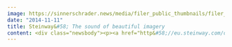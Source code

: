 ```yaml
---
image: https://sinnerschrader.news/media/filer_public_thumbnails/filer_public/4e/80/4e804fb5-58bc-444f-948e-1ae433a31cb9/bildmotiv_steinway_commerceplus_smartobjekt_hero.jpg__480x288_q85_crop_subsampling-2_upscale.jpg
date: "2014-11-11"
title: Steinway&#58; The sound of beautiful imagery
content: <div class="newsbody"><p><a href="http&#58;//eu.steinway.com/de">eu.steinway.com/de</a></p><p>Global piano and grand piano brand Steinway &amp; Sons conveys excellence and passion with their new web presence. Their new corporate website portrays the luxury international brand with poignant imagery, capturing the exquisite sound of their pianos. Quotes from world-renowned pianists such as Lang Lang and Billy Joel express a passion for the Steinway brand. SinnerSchrader Commerce was responsible for the site’s conceptual development, design and implementation, which presents Steinway products in a playful manner. Music lovers and enthusiasts alike may explore colors and luxurious veneers from the Steinway Crown Jewels Collection, where the superb and full sound of Steinway pianos is visually commemorated. During the course of the re-launch, which was adapted for six languages (de, en, ru, es, fr, it), SinnerSchrader Commerce worked together with Steinway to revise their lead management, which is essential for this market segment due to the long buyer decision process. A rollout of the brand website in Asia is planned for 2015.</p><p><strong>Downloads&#58;</strong></p><p><a href="https://commerce-plus.com/media/filer_public/3b/8b/3b8b282f-bec3-499c-afb7-50883fb52971/screenshot_startseite_steinwayde_commerceplus.png">Screenshot Startseite Steinway</a></p><p><a href="https://commerce-plus.com/media/filer_public/65/a2/65a208a0-6606-4bbf-a35c-4509d13d0293/bildmotiv_steinway_commerceplus_smartobjekt.jpg" target="_blank">Bildmotiv Steinway</a></p><p></p><p><a class="news-backlink" href="/en/"><svg class="svg-ico svg-ico--arrow-left"><use xlink&#58;href="#arrow-down"></use></svg>Back to the overview</a></p></div>
---
```

